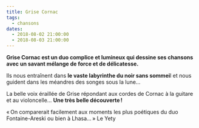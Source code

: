 ```yaml
---
title: Grise Cornac
tags: 
  - chansons
dates:
  - 2018-08-02 21:00:00
  - 2018-08-03 21:00:00
---
```


**Grise Cornac est un duo complice et lumineux qui dessine ses chansons avec un savant mélange de force et de délicatesse.**

Ils nous entraînent dans **le vaste labyrinthe du noir sans sommei**l et nous guident dans les méandres des songes sous la lune…

La belle voix éraillée de Grise répondant aux cordes de Cornac à la guitare et au violoncelle… **Une très belle découverte !**

<quote>
« On comparerait facilement aux moments les plus poétiques du duo Fontaine-Areski ou bien à Lhasa… » Le Yety</quote>

